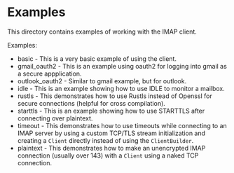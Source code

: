 Examples
========

This directory contains examples of working with the IMAP client.

Examples:
  * basic - This is a very basic example of using the client.
  * gmail_oauth2 - This is an example using oauth2 for logging into gmail as a secure appplication.
  * outlook_oauth2 - Similar to gmail example, but for outlook.
  * idle - This is an example showing how to use IDLE to monitor a mailbox.
  * rustls - This demonstrates how to use Rustls instead of Openssl for secure connections (helpful for cross compilation).
  * starttls - This is an example showing how to use STARTTLS after connecting over plaintext.
  * timeout - This demonstrates how to use timeouts while connecting to an IMAP server by using a custom TCP/TLS stream initialization and creating a `Client` directly instead of using the `ClientBuilder`.
  * plaintext - This demonstrates how to make an unencrypted IMAP connection (usually over 143) with a `Client` using a naked TCP connection.
